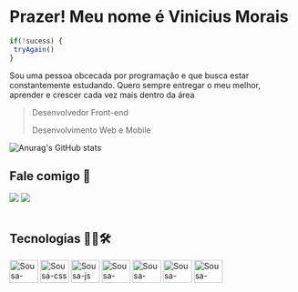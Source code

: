  # Prazer! Meu nome é Vinicius Morais  

```js
if(!sucess) {
 tryAgain()
}
```
 
 Sou uma pessoa obcecada por programação e que busca estar constantemente estudando. Quero sempre entregar o meu melhor, aprender e crescer cada vez mais dentro da área
 
>
> Desenvolvedor Front-end
> 
> Desenvolvimento Web e Mobile
>
![Anurag's GitHub stats](https://github-readme-stats.vercel.app/api?username=Sousasz&show_icons=true&theme=dark)

   ## Fale comigo 🤳
   
<div>
  <a href="https://instagram.com/sousaodev" target="_blank"><img src="https://img.shields.io/badge/-Instagram-%23E4405F?style=for-the-badge&logo=instagram&logoColor=white" target="_blank"></a>
<a href="https://www.linkedin.com/in/vinicius-morais-3980b32a3/"><img src="https://img.shields.io/badge/LinkedIn-0077B5?style=for-the-badge&logo=linkedin&logoColor=white" /></a>
</div><br>

   ##  Tecnologias 👨‍💻🛠
<div style="display: inline_block">
   <img align="center" alt="Sousa-html" height="40" width="50" src="https://skillicons.dev/icons?i=html" />
   <img align="center" alt="Sousa-css" height="40" width="50" src="https://skillicons.dev/icons?i=css" />
  <img align="center" alt="Sousa-js" height="40" width="50" src="https://skillicons.dev/icons?i=js" />
  <img align="center" alt="Sousa-react" height="40" width="50" src="https://skillicons.dev/icons?i=react" />
  <img align="center" alt="Sousa-bootstrap" height="40" width="50" src="https://skillicons.dev/icons?i=bootstrap" />
  <img align="center" alt="Sousa-tailwind" height="40" width="50" src="https://skillicons.dev/icons?i=tailwind" />
  <img align="center" alt="Sousa-figma" height="40" width="50" src="https://skillicons.dev/icons?i=figma" />
</div>
<br />


